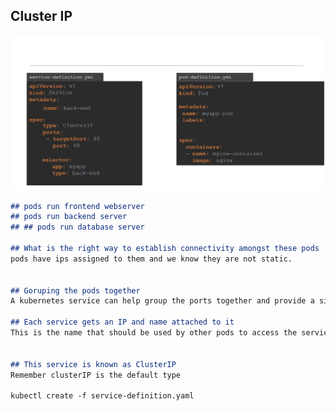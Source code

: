 ## Cluster IP

![cluster_ip](https://github.com/sheyijojo/Docker_CERT/blob/main/_assets/cluster_ip.png?raw=true)
```md
## pods run frontend webserver
## pods run backend server
## ## pods run database server

## What is the right way to establish connectivity amongst these pods
pods have ips assigned to them and we know they are not static.


## Goruping the pods together
A kubernetes service can help group the ports together and provide a single interface to acces the pods in a group. 

## Each service gets an IP and name attached to it
This is the name that should be used by other pods to access the servic. 


## This service is known as ClusterIP
Remember clusterIP is the default type 

kubectl create -f service-definition.yaml 
```

